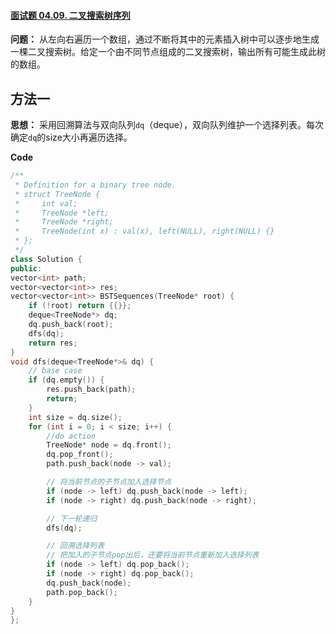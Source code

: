 #### [面试题 04.09. 二叉搜索树序列](https://leetcode-cn.com/problems/bst-sequences-lcci/)

**问题：** 从左向右遍历一个数组，通过不断将其中的元素插入树中可以逐步地生成一棵二叉搜索树。给定一个由不同节点组成的二叉搜索树，输出所有可能生成此树的数组。



## 方法一

**思想：** 采用回溯算法与双向队列`dq`（deque），双向队列维护一个选择列表。每次确定`dq`的size大小再遍历选择。



**Code**

```C++
/**
 * Definition for a binary tree node.
 * struct TreeNode {
 *     int val;
 *     TreeNode *left;
 *     TreeNode *right;
 *     TreeNode(int x) : val(x), left(NULL), right(NULL) {}
 * };
 */
class Solution {
public:
vector<int> path;
vector<vector<int>> res;
vector<vector<int>> BSTSequences(TreeNode* root) {
    if (!root) return {{}};
    deque<TreeNode*> dq;
    dq.push_back(root);
    dfs(dq);
    return res;
}
void dfs(deque<TreeNode*>& dq) {
    // base case
    if (dq.empty()) {
        res.push_back(path);
        return;
    }
    int size = dq.size();
    for (int i = 0; i < size; i++) {
        //do action
        TreeNode* node = dq.front();
        dq.pop_front();
        path.push_back(node -> val);

        // 将当前节点的子节点加入选择节点
        if (node -> left) dq.push_back(node -> left);
        if (node -> right) dq.push_back(node -> right);

        // 下一轮递归
        dfs(dq);

        // 回溯选择列表
        // 把加入的子节点pop出后，还要将当前节点重新加入选择列表
        if (node -> left) dq.pop_back();
        if (node -> right) dq.pop_back();
        dq.push_back(node);
        path.pop_back();
    }
}
};
```

